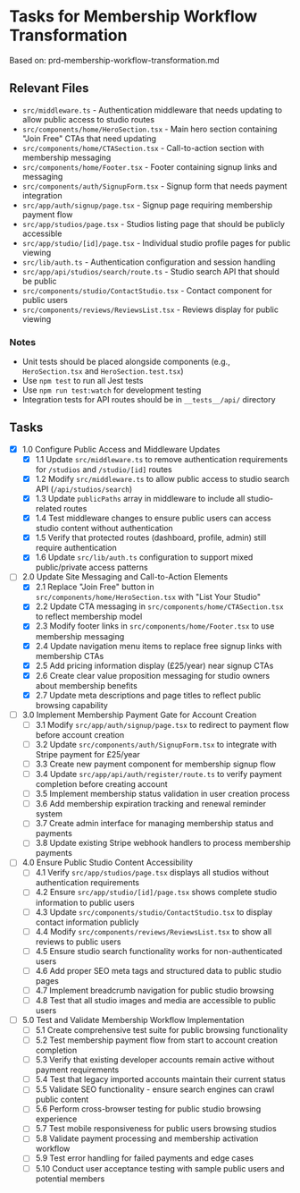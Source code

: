 # Tasks for Membership Workflow Transformation

Based on: prd-membership-workflow-transformation.md

## Relevant Files

- `src/middleware.ts` - Authentication middleware that needs updating to allow public access to studio routes
- `src/components/home/HeroSection.tsx` - Main hero section containing "Join Free" CTAs that need updating
- `src/components/home/CTASection.tsx` - Call-to-action section with membership messaging
- `src/components/home/Footer.tsx` - Footer containing signup links and messaging
- `src/components/auth/SignupForm.tsx` - Signup form that needs payment integration
- `src/app/auth/signup/page.tsx` - Signup page requiring membership payment flow
- `src/app/studios/page.tsx` - Studios listing page that should be publicly accessible
- `src/app/studio/[id]/page.tsx` - Individual studio profile pages for public viewing
- `src/lib/auth.ts` - Authentication configuration and session handling
- `src/app/api/studios/search/route.ts` - Studio search API that should be public
- `src/components/studio/ContactStudio.tsx` - Contact component for public users
- `src/components/reviews/ReviewsList.tsx` - Reviews display for public viewing

### Notes

- Unit tests should be placed alongside components (e.g., `HeroSection.tsx` and `HeroSection.test.tsx`)
- Use `npm test` to run all Jest tests
- Use `npm run test:watch` for development testing
- Integration tests for API routes should be in `__tests__/api/` directory

## Tasks

- [x] 1.0 Configure Public Access and Middleware Updates
  - [x] 1.1 Update `src/middleware.ts` to remove authentication requirements for `/studios` and `/studio/[id]` routes
  - [x] 1.2 Modify `src/middleware.ts` to allow public access to studio search API (`/api/studios/search`)
  - [x] 1.3 Update `publicPaths` array in middleware to include all studio-related routes
  - [x] 1.4 Test middleware changes to ensure public users can access studio content without authentication
  - [x] 1.5 Verify that protected routes (dashboard, profile, admin) still require authentication
  - [x] 1.6 Update `src/lib/auth.ts` configuration to support mixed public/private access patterns

- [ ] 2.0 Update Site Messaging and Call-to-Action Elements
  - [x] 2.1 Replace "Join Free" button in `src/components/home/HeroSection.tsx` with "List Your Studio"
  - [x] 2.2 Update CTA messaging in `src/components/home/CTASection.tsx` to reflect membership model
  - [x] 2.3 Modify footer links in `src/components/home/Footer.tsx` to use membership messaging
  - [x] 2.4 Update navigation menu items to replace free signup links with membership CTAs
  - [x] 2.5 Add pricing information display (£25/year) near signup CTAs
  - [x] 2.6 Create clear value proposition messaging for studio owners about membership benefits
  - [x] 2.7 Update meta descriptions and page titles to reflect public browsing capability

- [ ] 3.0 Implement Membership Payment Gate for Account Creation
  - [ ] 3.1 Modify `src/app/auth/signup/page.tsx` to redirect to payment flow before account creation
  - [ ] 3.2 Update `src/components/auth/SignupForm.tsx` to integrate with Stripe payment for £25/year
  - [ ] 3.3 Create new payment component for membership signup flow
  - [ ] 3.4 Update `src/app/api/auth/register/route.ts` to verify payment completion before creating account
  - [ ] 3.5 Implement membership status validation in user creation process
  - [ ] 3.6 Add membership expiration tracking and renewal reminder system
  - [ ] 3.7 Create admin interface for managing membership status and payments
  - [ ] 3.8 Update existing Stripe webhook handlers to process membership payments

- [ ] 4.0 Ensure Public Studio Content Accessibility
  - [ ] 4.1 Verify `src/app/studios/page.tsx` displays all studios without authentication requirements
  - [ ] 4.2 Ensure `src/app/studio/[id]/page.tsx` shows complete studio information to public users
  - [ ] 4.3 Update `src/components/studio/ContactStudio.tsx` to display contact information publicly
  - [ ] 4.4 Modify `src/components/reviews/ReviewsList.tsx` to show all reviews to public users
  - [ ] 4.5 Ensure studio search functionality works for non-authenticated users
  - [ ] 4.6 Add proper SEO meta tags and structured data to public studio pages
  - [ ] 4.7 Implement breadcrumb navigation for public studio browsing
  - [ ] 4.8 Test that all studio images and media are accessible to public users

- [ ] 5.0 Test and Validate Membership Workflow Implementation
  - [ ] 5.1 Create comprehensive test suite for public browsing functionality
  - [ ] 5.2 Test membership payment flow from start to account creation completion
  - [ ] 5.3 Verify that existing developer accounts remain active without payment requirements
  - [ ] 5.4 Test that legacy imported accounts maintain their current status
  - [ ] 5.5 Validate SEO functionality - ensure search engines can crawl public content
  - [ ] 5.6 Perform cross-browser testing for public studio browsing experience
  - [ ] 5.7 Test mobile responsiveness for public users browsing studios
  - [ ] 5.8 Validate payment processing and membership activation workflow
  - [ ] 5.9 Test error handling for failed payments and edge cases
  - [ ] 5.10 Conduct user acceptance testing with sample public users and potential members
